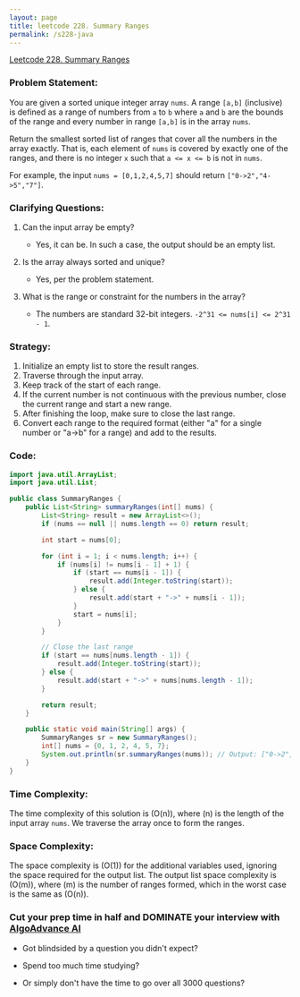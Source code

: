 ```yaml
---
layout: page
title: leetcode 228. Summary Ranges
permalink: /s228-java
---
```

[Leetcode 228. Summary Ranges](https://algoadvance.github.io/algoadvance/l228)
### Problem Statement:
You are given a sorted unique integer array `nums`. A range `[a,b]` (inclusive) is defined as a range of numbers from `a` to `b` where `a` and `b` are the bounds of the range and every number in range `[a,b]` is in the array `nums`.

Return the smallest sorted list of ranges that cover all the numbers in the array exactly. That is, each element of `nums` is covered by exactly one of the ranges, and there is no integer `x` such that `a <= x <= b` is not in `nums`.

For example, the input `nums = [0,1,2,4,5,7]` should return `["0->2","4->5","7"]`.

### Clarifying Questions:
1. Can the input array be empty?
   - Yes, it can be. In such a case, the output should be an empty list.
  
2. Is the array always sorted and unique?
   - Yes, per the problem statement.
  
3. What is the range or constraint for the numbers in the array?
   - The numbers are standard 32-bit integers. `-2^31 <= nums[i] <= 2^31 - 1`.

### Strategy:
1. Initialize an empty list to store the result ranges.
2. Traverse through the input array.
3. Keep track of the start of each range.
4. If the current number is not continuous with the previous number, close the current range and start a new range.
5. After finishing the loop, make sure to close the last range.
6. Convert each range to the required format (either "a" for a single number or "a->b" for a range) and add to the results.

### Code:
```java
import java.util.ArrayList;
import java.util.List;

public class SummaryRanges {
    public List<String> summaryRanges(int[] nums) {
        List<String> result = new ArrayList<>();
        if (nums == null || nums.length == 0) return result;

        int start = nums[0];

        for (int i = 1; i < nums.length; i++) {
            if (nums[i] != nums[i - 1] + 1) {
                if (start == nums[i - 1]) {
                    result.add(Integer.toString(start));
                } else {
                    result.add(start + "->" + nums[i - 1]);
                }
                start = nums[i];
            }
        }

        // Close the last range
        if (start == nums[nums.length - 1]) {
            result.add(Integer.toString(start));
        } else {
            result.add(start + "->" + nums[nums.length - 1]);
        }

        return result;
    }

    public static void main(String[] args) {
        SummaryRanges sr = new SummaryRanges();
        int[] nums = {0, 1, 2, 4, 5, 7};
        System.out.println(sr.summaryRanges(nums)); // Output: ["0->2", "4->5", "7"]
    }
}
```

### Time Complexity:
The time complexity of this solution is \(O(n)\), where \(n\) is the length of the input array `nums`. We traverse the array once to form the ranges.

### Space Complexity:
The space complexity is \(O(1)\) for the additional variables used, ignoring the space required for the output list. The output list space complexity is \(O(m)\), where \(m\) is the number of ranges formed, which in the worst case is the same as \(O(n)\).


### Cut your prep time in half and DOMINATE your interview with [AlgoAdvance AI](https://algoAdvance.com)

- Got blindsided by a question you didn't expect?

- Spend too much time studying?

- Or simply don't have the time to go over all 3000 questions?

